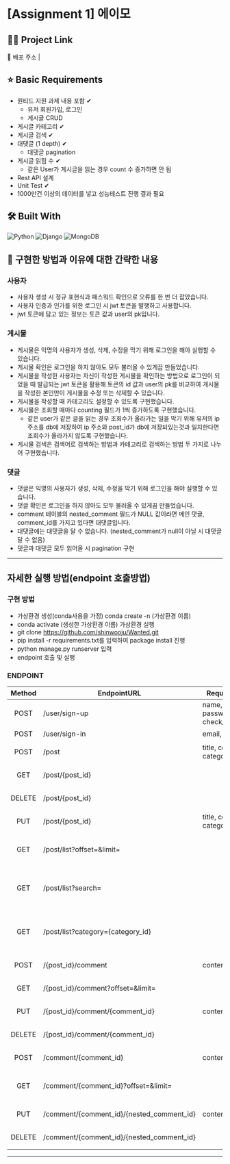 # [Assignment 1] 에이모

## 💁‍♀️ Project Link
📎 배포 주소 |

## ⭐ Basic Requirements
- 원티드 지원 과제 내용 포함 ✔
    - 유저 회원가입, 로그인
    - 게시글 CRUD
- 게시글 카테고리 ✔
- 게시글 검색 ✔
- 대댓글 (1 depth) ✔
    - 대댓글 pagination
- 게시글 읽힘 수 ✔
    - 같은 User가 게시글을 읽는 경우 count 수 증가하면 안 됨
- Rest API 설계
- Unit Test ✔
- 1000만건 이상의 데이터를 넣고 성능테스트 진행 결과 필요

## 🛠 Built With

<img alt="Python" src ="https://img.shields.io/badge/Python-3776AB.svg?&style=for-the-badge&logo=Python&logoColor=white"/> <img alt="Django" src ="https://img.shields.io/badge/Django-092E20.svg?&style=for-the-badge&logo=Django&logoColor=white"/> <img alt="MongoDB" src ="https://img.shields.io/badge/Django-47A248.svg?&style=for-the-badge&logo=MongoDB&logoColor=white"/>

## 🤔 구현한 방법과 이유에 대한 간략한 내용

### 사용자

- 사용자 생성 시 정규 표현식과 패스워드 확인으로 오류를 한 번 더 잡았습니다.
- 사용자 인증과 인가를 위한 로그인 시 jwt 토큰을 발행하고 사용합니다.
- jwt 토큰에 담고 있는 정보는 토큰 값과 user의 pk입니다.

### 게시물

- 게시물은 익명의 사용자가 생성, 삭제, 수정을 막기 위해 로그인을 해야 실행할 수 있습니다.
- 게시물 확인은 로그인을 하지 않아도 모두 불러올 수 있게끔 만들었습니다.
- 게시물을 작성한 사용자는 자신이 작성한 게시물을 확인하는 방법으로 로그인이 되었을 때 발급되는 jwt 토큰을 활용해 토큰의 id 값과 user의 pk를 비교하여 게시물을 작성한 본인만이 게시물을 수정 또는 삭제할 수 있습니다.
- 게시물을 작성할 때 카테고리도 설정할 수 있도록 구현했습니다.
- 게시물은 조회할 때마다 counting 필드가 1씩 증가하도록 구현했습니다.
  - 같은 user가 같은 글을 읽는 경우 조회수가 올라가는 일을 막기 위해 유저의 ip 주소를 db에 저장하여 ip 주소와 post_id가 db에 저장되있는것과 일치한다면 조회수가 올라가지 않도록 구현했습니다.
- 게시물 검색은 검색어로 검색하는 방법과 카테고리로 검색하는 방법 두 가지로 나누어 구현했습니다.

### 댓글

- 댓글은 익명의 사용자가 생성, 삭제, 수정을 막기 위해 로그인을 해야 실행할 수 있습니다.
- 댓글 확인은 로그인을 하지 않아도 모두 불러올 수 있게끔 만들었습니다.
- comment 테이블의 nested_comment 필드가 NULL 값이라면 메인 댓글, comment_id를 가지고 있다면 대댓글입니다.
- 대댓글에는 대댓글을 달 수 없습니다. (nested_comment가 null이 아닐 시 대댓글 달 수 없음)
- 댓글과 대댓글 모두 읽어올 시 pagination 구현

---

## 자세한 실행 방법(endpoint 호출방법)

### 구현 방법

- 가상환경 생성(conda사용을 가정) conda create -n (가상환경 이름)
- conda activate (생성한 가상환경 이름) 가상환경 실행
- git clone https://github.com/shinwooju/Wanted.git
- pip install -r requirements.txt를 입력하여 package install 진행
- python manage.py runserver 입력
- endpoint 호출 및 실행

### ENDPOINT

| Method | EndpointURL                               | Request Body                          | Remark                  |
| :----: | ----------------------------------------- | ------------------------------------- | ----------------------- |
|  POST  | /user/sign-up                             | name, email, password, check_password | 회원가입                  |
|  POST  | /user/sign-in                             | email, password                       | 로그인                   |
|  POST  | /post                                     | title, content, category              | 게시물 작성               |
|  GET   | /post/{post_id}                           |                                       | 게시물 조회               |
| DELETE | /post/{post_id}                           |                                       | 게시물 삭제               |
|  PUT   | /post/{post_id}                           | title, content, category              | 게시물 수정               |
|  GET   | /post/list?offset=&limit=                 |                                       | 게시물 목록 조회           |
|  GET   | /post/list?search=                        |                                       | 게시물 검색 (검색어로 검색)  |
|  GET   | /post/list?category={category_id}         |                                       | 게시물 검색 (카테고리로 검색) |
|  POST  | /{post_id}/comment                        | content                               | 댓글 작성                |
|  GET   | /{post_id}/comment?offset=&limit=         |                                       | 댓글 목록 조회            |
|  PUT   | /{post_id}/comment/{comment_id}           | content                               | 댓글 수정                |
| DELETE | /{post_id}/comment/{comment_id}           |                                       | 댓글 삭제                |
| POST   | /comment/{comment_id}                     | content                               | 대댓글 작성              |
|  GET   | /comment/{comment_id}?offset=&limit=      |                                       | 대댓글 목록 조회          |
|  PUT   | /comment/{comment_id}/{nested_comment_id} | content                               | 대댓글 수정              |
| DELETE | /comment/{comment_id}/{nested_comment_id} |                                       | 대댓글 삭제              |
---
